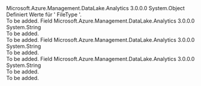 <Type Name="FileType" FullName="Microsoft.Azure.Management.DataLake.Analytics.Models.FileType">
  <TypeSignature Language="C#" Value="public static class FileType" />
  <TypeSignature Language="ILAsm" Value=".class public auto ansi abstract sealed beforefieldinit FileType extends System.Object" />
  <TypeSignature Language="DocId" Value="T:Microsoft.Azure.Management.DataLake.Analytics.Models.FileType" />
  <TypeSignature Language="VB.NET" Value="Public Class FileType" />
  <TypeSignature Language="F#" Value="type FileType = class" />
  <AssemblyInfo>
    <AssemblyName>Microsoft.Azure.Management.DataLake.Analytics</AssemblyName>
    <AssemblyVersion>3.0.0.0</AssemblyVersion>
  </AssemblyInfo>
  <Base>
    <BaseTypeName>System.Object</BaseTypeName>
  </Base>
  <Interfaces />
  <Docs>
    <summary>
            Definiert Werte für ' FileType '.
            </summary>
    <remarks>To be added.</remarks>
  </Docs>
  <Members>
    <Member MemberName="Assembly">
      <MemberSignature Language="C#" Value="public const string Assembly;" />
      <MemberSignature Language="ILAsm" Value=".field public static literal string Assembly" />
      <MemberSignature Language="DocId" Value="F:Microsoft.Azure.Management.DataLake.Analytics.Models.FileType.Assembly" />
      <MemberSignature Language="VB.NET" Value="Public Const Assembly As String " />
      <MemberSignature Language="F#" Value="val mutable Assembly : string" Usage="Microsoft.Azure.Management.DataLake.Analytics.Models.FileType.Assembly" />
      <MemberType>Field</MemberType>
      <AssemblyInfo>
        <AssemblyName>Microsoft.Azure.Management.DataLake.Analytics</AssemblyName>
        <AssemblyVersion>3.0.0.0</AssemblyVersion>
      </AssemblyInfo>
      <ReturnValue>
        <ReturnType>System.String</ReturnType>
      </ReturnValue>
      <Docs>
        <summary>To be added.</summary>
        <remarks>To be added.</remarks>
      </Docs>
    </Member>
    <Member MemberName="Nodeploy">
      <MemberSignature Language="C#" Value="public const string Nodeploy;" />
      <MemberSignature Language="ILAsm" Value=".field public static literal string Nodeploy" />
      <MemberSignature Language="DocId" Value="F:Microsoft.Azure.Management.DataLake.Analytics.Models.FileType.Nodeploy" />
      <MemberSignature Language="VB.NET" Value="Public Const Nodeploy As String " />
      <MemberSignature Language="F#" Value="val mutable Nodeploy : string" Usage="Microsoft.Azure.Management.DataLake.Analytics.Models.FileType.Nodeploy" />
      <MemberType>Field</MemberType>
      <AssemblyInfo>
        <AssemblyName>Microsoft.Azure.Management.DataLake.Analytics</AssemblyName>
        <AssemblyVersion>3.0.0.0</AssemblyVersion>
      </AssemblyInfo>
      <ReturnValue>
        <ReturnType>System.String</ReturnType>
      </ReturnValue>
      <Docs>
        <summary>To be added.</summary>
        <remarks>To be added.</remarks>
      </Docs>
    </Member>
    <Member MemberName="Resource">
      <MemberSignature Language="C#" Value="public const string Resource;" />
      <MemberSignature Language="ILAsm" Value=".field public static literal string Resource" />
      <MemberSignature Language="DocId" Value="F:Microsoft.Azure.Management.DataLake.Analytics.Models.FileType.Resource" />
      <MemberSignature Language="VB.NET" Value="Public Const Resource As String " />
      <MemberSignature Language="F#" Value="val mutable Resource : string" Usage="Microsoft.Azure.Management.DataLake.Analytics.Models.FileType.Resource" />
      <MemberType>Field</MemberType>
      <AssemblyInfo>
        <AssemblyName>Microsoft.Azure.Management.DataLake.Analytics</AssemblyName>
        <AssemblyVersion>3.0.0.0</AssemblyVersion>
      </AssemblyInfo>
      <ReturnValue>
        <ReturnType>System.String</ReturnType>
      </ReturnValue>
      <Docs>
        <summary>To be added.</summary>
        <remarks>To be added.</remarks>
      </Docs>
    </Member>
  </Members>
</Type>